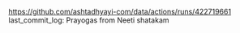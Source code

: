 https://github.com/ashtadhyayi-com/data/actions/runs/422719661
last_commit_log: Prayogas from Neeti shatakam